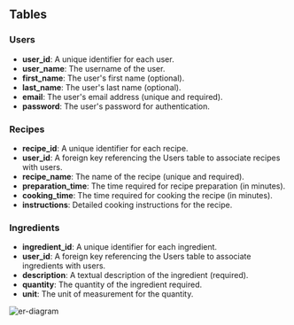 ## Tables

### Users

- **user_id**: A unique identifier for each user.
- **user_name**: The username of the user.
- **first_name**: The user's first name (optional).
- **last_name**: The user's last name (optional).
- **email**: The user's email address (unique and required).
- **password**: The user's password for authentication.

### Recipes

- **recipe_id**: A unique identifier for each recipe.
- **user_id**: A foreign key referencing the Users table to associate recipes with users.
- **recipe_name**: The name of the recipe (unique and required).
- **preparation_time**: The time required for recipe preparation (in minutes).
- **cooking_time**: The time required for cooking the recipe (in minutes).
- **instructions**: Detailed cooking instructions for the recipe.

### Ingredients

- **ingredient_id**: A unique identifier for each ingredient.
- **user_id**: A foreign key referencing the Users table to associate ingredients with users.
- **description**: A textual description of the ingredient (required).
- **quantity**: The quantity of the ingredient required.
- **unit**: The unit of measurement for the quantity.

![er-diagram](https://github.com/Liron-Almog/MyCookBook/assets/100926289/5b903036-ca74-4e21-972c-aa220de34c4a)






